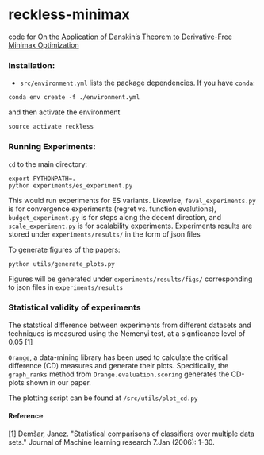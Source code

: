 # reckless-minimax
code for [On the Application of Danskin’s Theorem to Derivative-Free Minimax Optimization](https://arxiv.org/pdf/1805.06322.pdf)


### Installation:

- `src/environment.yml` lists the package dependencies. If you have `conda`:
```
conda env create -f ./environment.yml
```
and then activate the environment
```
source activate reckless
```



### Running Experiments:

`cd` to the main directory:

```
export PYTHONPATH=.
python experiments/es_experiment.py
```

This would run experiments for ES variants. Likewise, `feval_experiments.py` is for convergence experiments (regret vs. function evalutions), `budget_experiment.py` is for steps along the decent direction, and `scale_experiment.py` is for scalability experiments. Experiments results are stored under `experiments/results/` in the form of json files

To generate figures of the papers:

```
python utils/generate_plots.py

```

Figures will be generated under `experiments/results/figs/` corresponding to json files in `experiments/results`

### Statistical validity of experiments

The statstical difference between experiments from different datasets and techniques is measured using the Nemenyi test, at a signficance level of 0.05 [1]

`Orange`, a data-mining library has been used to calculate the critical difference (CD) measures and generate their plots. Specifically, the `graph_ranks` method from `Orange.evaluation.scoring` generates the CD-plots shown in our paper.

The plotting script can be found at `/src/utils/plot_cd.py` 

#### Reference
[1] Demšar, Janez. "Statistical comparisons of classifiers over multiple data sets." Journal of Machine learning research 7.Jan (2006): 1-30.

